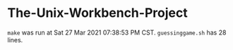 # The-Unix-Workbench-Project
`make` was run at Sat 27 Mar 2021 07:38:53 PM CST.
`guessinggame.sh` has 28 lines.
